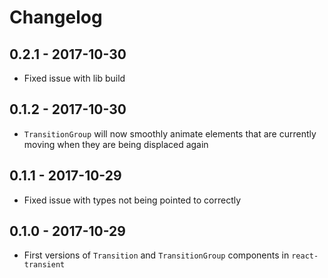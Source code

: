# Changelog
## 0.2.1 - 2017-10-30
* Fixed issue with lib build

## 0.1.2 - 2017-10-30
* `TransitionGroup` will now smoothly animate elements that are currently moving when they are being displaced again

## 0.1.1 - 2017-10-29
* Fixed issue with types not being pointed to correctly

## 0.1.0 - 2017-10-29
* First versions of `Transition` and `TransitionGroup` components in `react-transient`